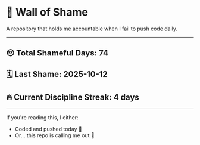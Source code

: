 # 🧱 Wall of Shame

A repository that holds me accountable when I fail to push code daily.

---

## 😔 Total Shameful Days: **74**
## 🗓️ Last Shame: **2025-10-12**
## 🔥 Current Discipline Streak: **4 days**

---

If you're reading this, I either:
- Coded and pushed today 💪
- Or... this repo is calling me out 😤
